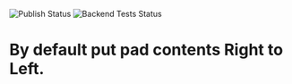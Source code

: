 ![Publish Status](https://github.com/ether/ep_right_to_left/workflows/Node.js%20Package/badge.svg) ![Backend Tests Status](https://github.com/ether/ep_right_to_left/workflows/Backend%20tests/badge.svg)

# By default put pad contents Right to Left.
